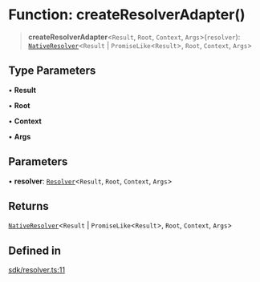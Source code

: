 # Function: createResolverAdapter()

> **createResolverAdapter**\<`Result`, `Root`, `Context`, `Args`\>(`resolver`): [`NativeResolver`](../type-aliases/NativeResolver.md)\<`Result` \| `PromiseLike`\<`Result`\>, `Root`, `Context`, `Args`\>

## Type Parameters

• **Result**

• **Root**

• **Context**

• **Args**

## Parameters

• **resolver**: [`Resolver`](../../index/type-aliases/Resolver.md)\<`Result`, `Root`, `Context`, `Args`\>

## Returns

[`NativeResolver`](../type-aliases/NativeResolver.md)\<`Result` \| `PromiseLike`\<`Result`\>, `Root`, `Context`, `Args`\>

## Defined in

[sdk/resolver.ts:11](https://github.com/andreisergiu98/baeta/blob/277f62f15bfdecc05d507a84e60b62e5bc08a747/packages/core/sdk/resolver.ts#L11)
